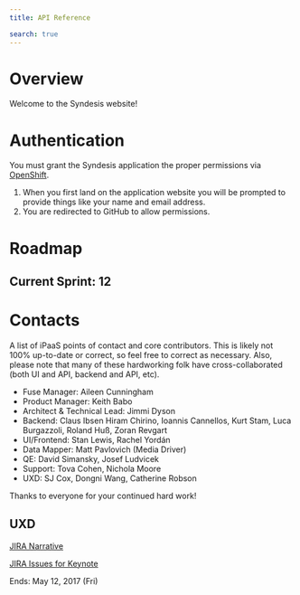 ```yaml
---
title: API Reference

search: true
---
```


# Overview

Welcome to the Syndesis website!

# Authentication

You must grant the Syndesis application the proper permissions via [OpenShift](https://www.openshift.com).

1. When you first land on the application website you will be prompted to provide things like your name and email address.
2. You are redirected to GitHub to allow permissions.

# Roadmap

## Current Sprint: 12


# Contacts

A list of iPaaS points of contact and core contributors. This is likely not 100% up-to-date or correct, so feel free to correct as necessary. Also, please note that many of these hardworking folk have cross-collaborated (both UI and API, backend and API, etc).

- Fuse Manager: Aileen Cunningham
- Product Manager: Keith Babo
- Architect & Technical Lead: Jimmi Dyson
- Backend: Claus Ibsen Hiram Chirino, Ioannis Cannellos, Kurt Stam, Luca Burgazzoli, Roland Huß, Zoran Revgart
- UI/Frontend: Stan Lewis, Rachel Yordán
- Data Mapper: Matt Pavlovich (Media Driver)
- QE: David Simansky, Josef Ludvicek
- Support: Tova Cohen, Nichola Moore
- UXD: SJ Cox, Dongni Wang, Catherine Robson

Thanks to everyone for your continued hard work!

## UXD

<a href="https://issues.jboss.org/browse/IPAAS-284" rel="nofollow" target="_blank">JIRA Narrative</a>

<a href="https://issues.jboss.org/browse/IPAAS-299?jql=labels%20%3D%20Keynote" rel="nofollow" target="_blank">JIRA Issues for Keynote</a>

Ends: May 12, 2017 (Fri)
